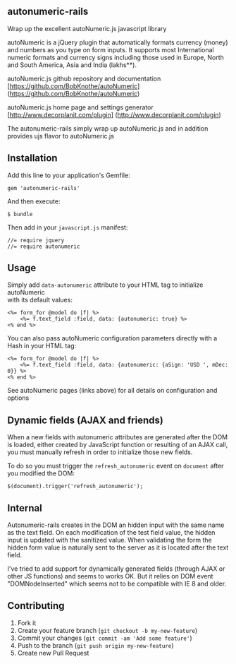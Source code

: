 ## autonumeric-rails

Wrap up the excellent autoNumeric.js javascript library

autoNumeric is a jQuery plugin that automatically formats currency (money) and numbers as you type on form inputs.
It supports most International numeric formats and currency signs including those used in Europe, North and 
South America, Asia and India (lakhs**).

autoNumeric.js github repository and documentation [https://github.com/BobKnothe/autoNumeric] (https://github.com/BobKnothe/autoNumeric)

autoNumeric.js home page and settings generator [http://www.decorplanit.com/plugin] (http://www.decorplanit.com/plugin)

The autonumeric-rails simply wrap up autoNumeric.js and in addition provides ujs flavor to autoNumeric.js

## Installation

Add this line to your application's Gemfile:

    gem 'autonumeric-rails'

And then execute:

    $ bundle

Then add in your `javascript.js` manifest:

    //= require jquery
    //= require autonumeric

## Usage

Simply add `data-autonumeric` attribute to your HTML tag to initialize autoNumeric  
with its default values:

    <%= form_for @model do |f| %>
        <%= f.text_field :field, data: {autonumeric: true} %>
    <% end %>

You can also pass autoNumeric configuration parameters directly with a Hash in your HTML tag:

    <%= form_for @model do |f| %>
        <%= f.text_field :field, data: {autonumeric: {aSign: 'USD ', mDec: 0}} %>
    <% end %>
    
See autoNumeric pages (links above) for all details on configuration and options

## Dynamic fields (AJAX and friends)

When a new fields with autonumeric attributes are generated after the DOM is loaded, either created by JavaScript
function or resulting of an AJAX call, you must manually refresh in order to initialize those new fields.

To do so you must trigger the `refresh_autonumeric` event on `document` after you modified the DOM:

    $(document).trigger('refresh_autonumeric');

## Internal

Autonumeric-rails creates in the DOM an hidden input with the same name as the text field.
On each modification of the test field value, the hidden input is updated with the sanitized value.
When validating the form the hidden form value is naturally sent to the server as it is located after the text field.

I've tried to add support for dynamically generated fields (through AJAX or other JS functions)
and seems to works OK. But it relies on DOM event "DOMNodeInserted" which seems not to be
compatible with IE 8 and older.
    
## Contributing

1. Fork it
2. Create your feature branch (`git checkout -b my-new-feature`)
3. Commit your changes (`git commit -am 'Add some feature'`)
4. Push to the branch (`git push origin my-new-feature`)
5. Create new Pull Request
